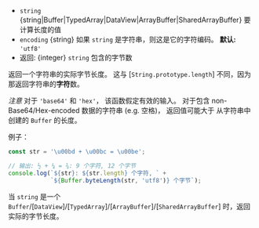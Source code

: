 <!-- YAML
added: v0.1.90
changes:
  - version: v7.0.0
    pr-url: https://github.com/nodejs/node/pull/8946
    description: Passing invalid input will now throw an error.
  - version: v5.10.0
    pr-url: https://github.com/nodejs/node/pull/5255
    description: The `string` parameter can now be any `TypedArray`, `DataView`
                 or `ArrayBuffer`.
-->

* `string` {string|Buffer|TypedArray|DataView|ArrayBuffer|SharedArrayBuffer} 要计算长度的值
* `encoding` {string} 如果 `string` 是字符串，则这是它的字符编码。
  **默认:** `'utf8'`
* 返回: {integer} `string` 包含的字节数

返回一个字符串的实际字节长度。
这与 [`String.prototype.length`] 不同，因为那返回字符串的**字符**数。

*注意* 对于 `'base64'` 和 `'hex'`， 该函数假定有效的输入。 对于包含 non-Base64/Hex-encoded 数据的字符串 (e.g. 空格)， 返回值可能大于
从字符串中创建的 `Buffer` 的长度。 

例子：

```js
const str = '\u00bd + \u00bc = \u00be';

// 输出: ½ + ¼ = ¾: 9 个字符, 12 个字节
console.log(`${str}: ${str.length} 个字符, ` +
            `${Buffer.byteLength(str, 'utf8')} 个字节`);
```

当 `string` 是一个 `Buffer`/[`DataView`]/[`TypedArray`]/[`ArrayBuffer`]/[`SharedArrayBuffer`] 时，返回实际的字节长度。

